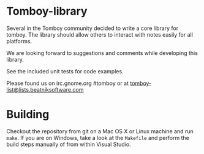 Tomboy-library
====

Several in the Tomboy community decided to write a core library
for tomboy. The library should allow others to interact with notes
easily for all platforms.

We are looking forward to suggestions and comments while developing
this library.

See the included unit tests for code examples.

Please found us on irc.gnome.org #tomboy or at tomboy-list@lists.beatniksoftware.com


Building
====

Checkout the repository from git on a Mac OS X or Linux machine and run `make`.
If you are on Windows, take a look at the `Makefile` and perform the build steps
manually of from within Visual Studio.
